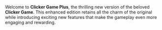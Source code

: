 Welcome to **Clicker Game Plus**, the thrilling new version of the beloved **Clicker Game**. This enhanced edition retains all the charm of the original while introducing exciting new features that make the gameplay even more engaging and rewarding.